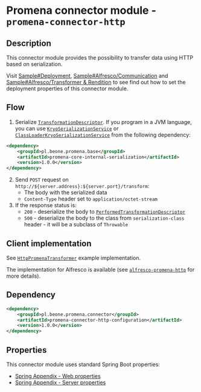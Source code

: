 # Promena connector module - `promena-connector-http`

## Description
This connector module provides the possibility to transfer data using HTTP based on serialization.

Visit [Sample#Deployment](https://github.com/BeOne-PL/promena-sample#communication), [Sample#Alfresco/Communication](https://github.com/BeOne-PL/promena-sample#communication) and [Sample#Alfresco/Transformer & Rendition](https://github.com/BeOne-PL/promena-sample#transformer--rendition) to see find out how to set the deployment properties of this connector module.

## Flow
1. Serialize [`TransformationDescriptor`](./../../../base/promena-core/application-model/application-model/src/main/kotlin/pl/beone/promena/core/applicationmodel/transformation/TransformationDescriptor.kt). If you program in a JVM language, you can use [`KryoSerializationService`](./../../../base/promena-core/internal/internal-serialization/src/main/kotlin/pl/beone/promena/core/internal/serialization/KryoSerializationService.kt) or [`ClassLoaderKryoSerializationService`](./../../../base/promena-core/internal/internal-serialization/src/main/kotlin/pl/beone/promena/core/internal/serialization/ClassLoaderKryoSerializationService.kt) from the following dependency:
```xml
<dependency>
    <groupId>pl.beone.promena.base</groupId>
    <artifactId>promena-core-internal-serialization</artifactId>
    <version>1.0.0</version>
</dependency>
```
2. Send `POST` request on `http://${server.address}:${server.port}/transform`:
    * The body with the serialized data
    * `Content-Type` header set to `application/octet-stream`
3. If the response status is:
    * `200` - deserialize the body to [`PerformedTransformationDescriptor`](./../../../base/promena-core/application-model/application-model/src/main/kotlin/pl/beone/promena/core/applicationmodel/transformation/PerformedTransformationDescriptor.kt)
    * `500` - deserialize the body to the class from `serialization-class` header - it will be a subclass of `Throwable`

## Client implementation
See [`HttpPromenaTransformer`](./../../../lib/connector/http/src/main/kotlin/pl/beone/promena/lib/connector/http/external/HttpPromenaTransformer.kt) example implementation.

The implementation for Alfresco is available (see [`alfresco-promena-http`](https://github.com/BeOne-PL/promena-alfresco/tree/master/connector/alfresco-promena-connector-http) for more details).

## Dependency
```xml
<dependency>
    <groupId>pl.beone.promena.connector</groupId>
    <artifactId>promena-connector-http-configuration</artifactId>
    <version>1.0.0</version>
</dependency>
```

## Properties
This connector module uses standard Spring Boot properties:
* [Spring Appendix - Web properties](https://docs.spring.io/spring-boot/docs/2.2.1.RELEASE/reference/html/appendix-application-properties.html#web-properties)
* [Spring Appendix - Server properties](https://docs.spring.io/spring-boot/docs/2.2.1.RELEASE/reference/html/appendix-application-properties.html#server-properties)
